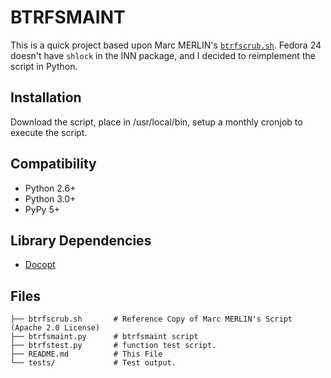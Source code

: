BTRFSMAINT
==========

This is a quick project based upon Marc MERLIN's [`btrfscrub.sh`](http://marc.merlins.org/linux/scripts/btrfs-scrub).  Fedora 24 doesn't have `shlock` in the INN package, and I decided to reimplement the script in Python.

Installation
------------

Download the script, place in /usr/local/bin, setup a monthly cronjob to execute the script.

Compatibility
-------------

 - Python 2.6+
 - Python 3.0+
 - PyPy 5+

Library Dependencies
--------------------

 - [Docopt](http://docopt.org/)


Files
-----
```
├── btrfscrub.sh       # Reference Copy of Marc MERLIN's Script (Apache 2.0 License)
├── btrfsmaint.py      # btrfsmaint script
├── btrfstest.py       # function test script.
├── README.md          # This File
└── tests/             # Test output.
```
